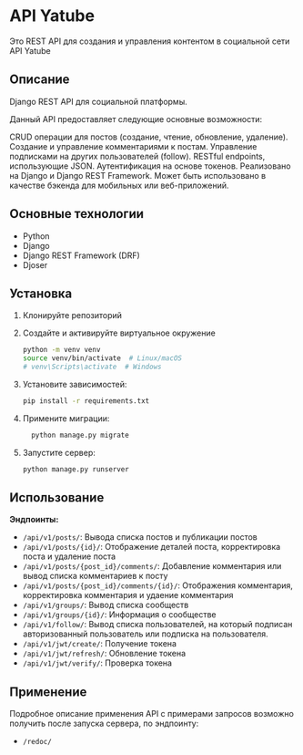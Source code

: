 # API Yatube

Это REST API для создания и управления контентом в социальной сети API Yatube

## Описание

Django REST API для социальной платформы.

Данный API предоставляет следующие основные возможности:

CRUD операции для постов (создание, чтение, обновление, удаление).
Создание и управление комментариями к постам.
Управление подписками на других пользователей (follow).
RESTful endpoints, использующие JSON.
Аутентификация на основе токенов.
Реализовано на Django и Django REST Framework.
Может быть использовано в качестве бэкенда для мобильных или веб-приложений.

## Основные технологии

*   Python
*   Django
*   Django REST Framework (DRF)
*   Djoser

## Установка

1. Клонируйте репозиторий
2.  Создайте и активируйте виртуальное окружение
    ```bash
    python -m venv venv
    source venv/bin/activate  # Linux/macOS
    # venv\Scripts\activate  # Windows
    ```
3.  Установите зависимостей:

    ```bash
    pip install -r requirements.txt
    ```
4. Примените миграции:
   ```bash
     python manage.py migrate
    ```
5. Запустите сервер:

    ```bash
    python manage.py runserver
    ```

## Использование

**Эндпоинты:**

*   `/api/v1/posts/`: Вывода списка постов и публикации постов
*   `/api/v1/posts/{id}/`: Отображение деталей поста, корректировка поста и удаление поста
*   `/api/v1/posts/{post_id}/comments/`: Добавление комментария или вывод списка комментариев к посту
*   `/api/v1/posts/{post_id}/comments/{id}/`: Отображения комментария, корректировка комментария и удаение комментария
*   `/api/v1/groups/`: Вывод списка сообществ
*   `/api/v1/groups/{id}/`: Информация о сообществе
*   `/api/v1/follow/`: Вывод списка пользователей, на который подписан авторизованный пользователь или подписка на пользователя.
*   `/api/v1/jwt/create/`: Получение токена
*   `/api/v1/jwt/refresh/`: Обновление токена
*   `/api/v1/jwt/verify/`: Проверка токена

## Применение

Подробное описание применения API с примерами запросов
возможно получить после запуска
сервера, по эндпоинту:
*   `/redoc/`